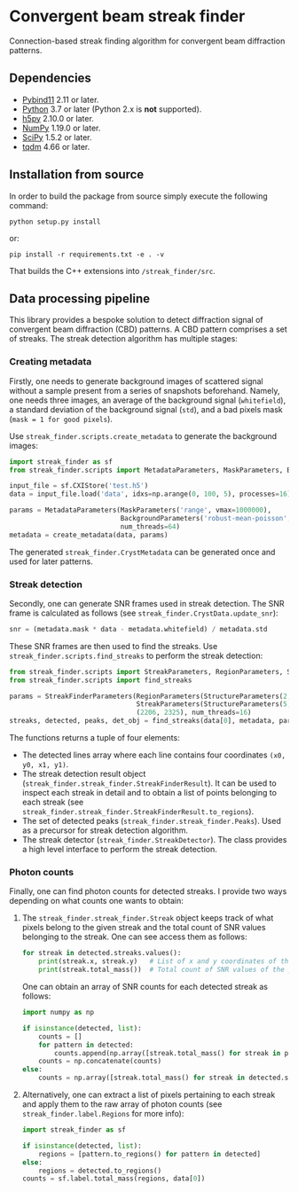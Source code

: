 # Convergent beam streak finder
Connection-based streak finding algorithm for convergent beam diffraction patterns.

## Dependencies

- [Pybind11](https://github.com/pybind/pybind11) 2.11 or later.
- [Python](https://www.python.org/) 3.7 or later (Python 2.x is **not** supported).
- [h5py](https://www.h5py.org) 2.10.0 or later.
- [NumPy](https://numpy.org) 1.19.0 or later.
- [SciPy](https://scipy.org) 1.5.2 or later.
- [tqdm](https://github.com/tqdm/tqdm) 4.66 or later.

## Installation from source
In order to build the package from source simply execute the following command:

    python setup.py install

or:

    pip install -r requirements.txt -e . -v

That builds the C++ extensions into ``/streak_finder/src``.

## Data processing pipeline
This library provides a bespoke solution to detect diffraction signal of convergent beam diffraction (CBD) patterns. A CBD pattern comprises a set of streaks. The streak detection algorithm has multiple stages:

### Creating metadata
Firstly, one needs to generate background images of scattered signal without a sample present from a series of snapshots beforehand. Namely, one needs three images, an average of the background signal (`whitefield`), a standard deviation of the background signal (`std`), and a bad pixels mask (`mask = 1 for good pixels`).

Use `streak_finder.scripts.create_metadata` to generate the background images:

```python
import streak_finder as sf
from streak_finder.scripts import MetadataParameters, MaskParameters, BackgroundParameters, create_metadata

input_file = sf.CXIStore('test.h5')
data = input_file.load('data', idxs=np.arange(0, 100, 5), processes=16)

params = MetadataParameters(MaskParameters('range', vmax=1000000),
                            BackgroundParameters('robust-mean-poisson', r0=0.25, r1=0.99, lm=10),
                            num_threads=64)
metadata = create_metadata(data, params)
```

The generated `streak_finder.CrystMetadata` can be generated once and used for later patterns.

### Streak detection
Secondly, one can generate SNR frames used in streak detection. The SNR frame is calculated as follows (see `streak_finder.CrystData.update_snr`):

```python
snr = (metadata.mask * data - metadata.whitefield) / metadata.std
```

These SNR frames are then used to find the streaks. Use `streak_finder.scripts.find_streaks` to perform the streak detection:

```python
from streak_finder.scripts import StreakParameters, RegionParameters, StructureParameters, StreakFinderParameters
from streak_finder.scripts import find_streaks

params = StreakFinderParameters(RegionParameters(StructureParameters(2, 2), 1.5, 15),
                                StreakParameters(StructureParameters(5, 4), 2.0, 1.5, 25, 1),
                                (2206, 2325), num_threads=16)
streaks, detected, peaks, det_obj = find_streaks(data[0], metadata, params)
```

The functions returns a tuple of four elements:
- The detected lines array where each line contains four coordinates `(x0, y0, x1, y1)`.
- The streak detection result object (`streak_finder.streak_finder.StreakFinderResult`). It can be used to inspect each streak in detail and to obtain a list of points belonging to each streak (see `streak_finder.streak_finder.StreakFinderResult.to_regions`).
- The set of detected peaks (`streak_finder.streak_finder.Peaks`). Used as a precursor for streak detection algorithm.
- The streak detector (`streak_finder.StreakDetector`). The class provides a high level interface to perform the streak detection.

### Photon counts
Finally, one can find photon counts for detected streaks. I provide two ways depending on what counts one wants to obtain:

1.  The `streak_finder.streak_finder.Streak` object keeps track of what pixels belong to the given streak and the total count of SNR values belonging to the streak. One can see access them as follows:

    ```python
    for streak in detected.streaks.values():
        print(streak.x, streak.y)   # List of x and y coordinates of the pixels pertaining to the streak
        print(streak.total_mass())  # Total count of SNR values of the pixels pertaining to the streak
    ```

    One can obtain an array of SNR counts for each detected streak as follows:

    ```python
    import numpy as np

    if isinstance(detected, list):
        counts = []
        for pattern in detected:
            counts.append(np.array([streak.total_mass() for streak in pattern.streaks.values()]))
        counts = np.concatenate(counts)
    else:
        counts = np.array([streak.total_mass() for streak in detected.streaks.values()])
    ```

2.  Alternatively, one can extract a list of pixels pertaining to each streak and apply them to the raw array of photon counts (see `streak_finder.label.Regions` for more info):

    ```python
    import streak_finder as sf

    if isinstance(detected, list):
        regions = [pattern.to_regions() for pattern in detected]
    else:
        regions = detected.to_regions()
    counts = sf.label.total_mass(regions, data[0])
    ```
